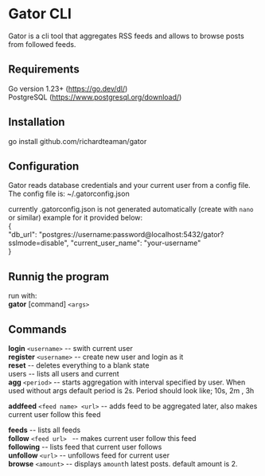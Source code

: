# Gator CLI
Gator is a cli tool that aggregates RSS feeds and allows to browse posts from followed feeds.

## Requirements

Go version 1.23+  (https://go.dev/dl/)  
PostgreSQL (https://www.postgresql.org/download/)


## Installation

go install github.com/richardteaman/gator

## Configuration
Gator reads database credentials and your current user from a config file. 
The config file is: ~/.gatorconfig.json

currently .gatorconfig.json is not generated automatically (create with `nano` or similar)
example for it provided below:  
{  
    "db_url": "postgres://username:password@localhost:5432/gator?sslmode=disable",
    "current_user_name": "your-username"  
}

## Runnig the program
run with:  
**gator** [command] `<args>`

## Commands
**login** `<username>` -- swith current user  
**register** `<username>` -- create new user and login as it  
**reset** -- deletes everything to a blank state  
users -- lists all users and current  
**agg** `<period>`  -- starts aggregation with interval specified by user. When used without args default period is 2s. Period should look like; 10s, 2m , 3h   

**addfeed** `<feed name> <url>` -- adds feed to be aggregated later, also makes current user follow this feed      
 
**feeds** -- lists all feeds   
**follow** `<feed url> ` --  makes current user follow this feed  
**following** -- lists feed that current user follows  
**unfollow** `<url>`  -- unfollows feed for current user  
**browse** `<amount>` -- displays `amount`h latest posts. default amount is 2.